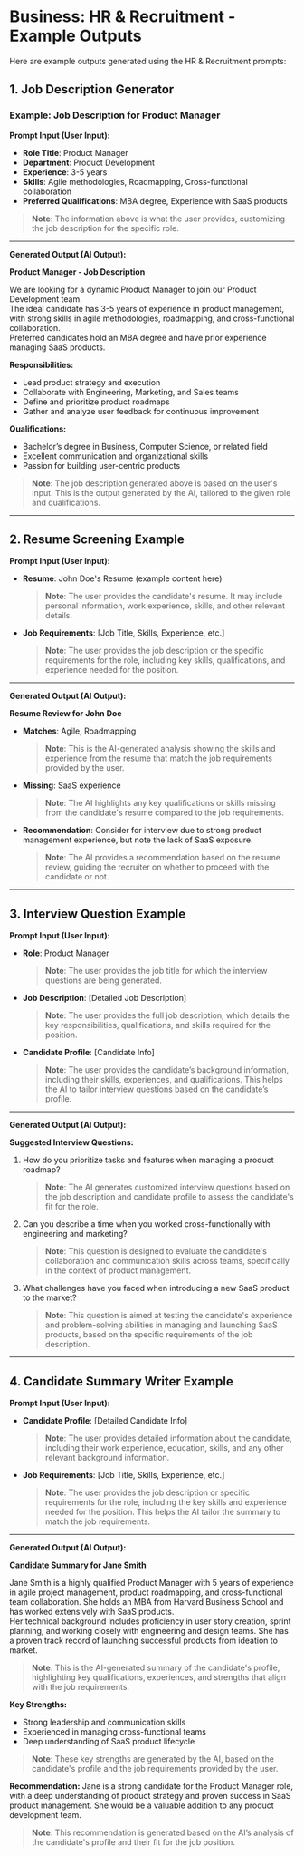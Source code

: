 # Business: HR & Recruitment - Example Outputs

Here are example outputs generated using the HR & Recruitment prompts:

## 1. Job Description Generator

### Example: Job Description for Product Manager

**Prompt Input (User Input):**  
- **Role Title**: Product Manager  
- **Department**: Product Development  
- **Experience**: 3-5 years  
- **Skills**: Agile methodologies, Roadmapping, Cross-functional collaboration  
- **Preferred Qualifications**: MBA degree, Experience with SaaS products  

> **Note**: The information above is what the user provides, customizing the job description for the specific role.

---
**Generated Output (AI Output):**

**Product Manager - Job Description**

We are looking for a dynamic Product Manager to join our Product Development team.  
The ideal candidate has 3-5 years of experience in product management, with strong skills in agile methodologies, roadmapping, and cross-functional collaboration.  
Preferred candidates hold an MBA degree and have prior experience managing SaaS products.

**Responsibilities:**
- Lead product strategy and execution
- Collaborate with Engineering, Marketing, and Sales teams
- Define and prioritize product roadmaps
- Gather and analyze user feedback for continuous improvement

**Qualifications:**
- Bachelor’s degree in Business, Computer Science, or related field
- Excellent communication and organizational skills
- Passion for building user-centric products

> **Note**: The job description generated above is based on the user's input. This is the output generated by the AI, tailored to the given role and qualifications.

---

## 2. Resume Screening Example

**Prompt Input (User Input):**
- **Resume**: John Doe's Resume (example content here)  
  > **Note**: The user provides the candidate's resume. It may include personal information, work experience, skills, and other relevant details.

- **Job Requirements**: [Job Title, Skills, Experience, etc.]  
  > **Note**: The user provides the job description or the specific requirements for the role, including key skills, qualifications, and experience needed for the position.

---
**Generated Output (AI Output):**

**Resume Review for John Doe**

- **Matches**: Agile, Roadmapping  
  > **Note**: This is the AI-generated analysis showing the skills and experience from the resume that match the job requirements provided by the user.

- **Missing**: SaaS experience  
  > **Note**: The AI highlights any key qualifications or skills missing from the candidate's resume compared to the job requirements.

- **Recommendation**: Consider for interview due to strong product management experience, but note the lack of SaaS exposure.  
  > **Note**: The AI provides a recommendation based on the resume review, guiding the recruiter on whether to proceed with the candidate or not.

---

## 3. Interview Question Example

**Prompt Input (User Input):**
- **Role**: Product Manager  
  > **Note**: The user provides the job title for which the interview questions are being generated.

- **Job Description**: [Detailed Job Description]  
  > **Note**: The user provides the full job description, which details the key responsibilities, qualifications, and skills required for the position.

- **Candidate Profile**: [Candidate Info]  
  > **Note**: The user provides the candidate’s background information, including their skills, experiences, and qualifications. This helps the AI to tailor interview questions based on the candidate’s profile.

---
**Generated Output (AI Output):**

**Suggested Interview Questions:**

1. How do you prioritize tasks and features when managing a product roadmap?  
   > **Note**: The AI generates customized interview questions based on the job description and candidate profile to assess the candidate's fit for the role.

2. Can you describe a time when you worked cross-functionally with engineering and marketing?  
   > **Note**: This question is designed to evaluate the candidate's collaboration and communication skills across teams, specifically in the context of product management.

3. What challenges have you faced when introducing a new SaaS product to the market?  
   > **Note**: This question is aimed at testing the candidate's experience and problem-solving abilities in managing and launching SaaS products, based on the specific requirements of the job description.

---

## 4. Candidate Summary Writer Example

**Prompt Input (User Input):**
- **Candidate Profile**: [Detailed Candidate Info]  
  > **Note**: The user provides detailed information about the candidate, including their work experience, education, skills, and any other relevant background information.

- **Job Requirements**: [Job Title, Skills, Experience, etc.]  
  > **Note**: The user provides the job description or specific requirements for the role, including the key skills and experience needed for the position. This helps the AI tailor the summary to match the job requirements.

---
**Generated Output (AI Output):**

**Candidate Summary for Jane Smith**

Jane Smith is a highly qualified Product Manager with 5 years of experience in agile project management, product roadmapping, and cross-functional team collaboration. She holds an MBA from Harvard Business School and has worked extensively with SaaS products.  
Her technical background includes proficiency in user story creation, sprint planning, and working closely with engineering and design teams. She has a proven track record of launching successful products from ideation to market.

> **Note**: This is the AI-generated summary of the candidate's profile, highlighting key qualifications, experiences, and strengths that align with the job requirements.

**Key Strengths:**
- Strong leadership and communication skills
- Experienced in managing cross-functional teams
- Deep understanding of SaaS product lifecycle

> **Note**: These key strengths are generated by the AI, based on the candidate's profile and the job requirements provided by the user.

**Recommendation:**
Jane is a strong candidate for the Product Manager role, with a deep understanding of product strategy and proven success in SaaS product management. She would be a valuable addition to any product development team.

> **Note**: This recommendation is generated based on the AI’s analysis of the candidate's profile and their fit for the job position.
